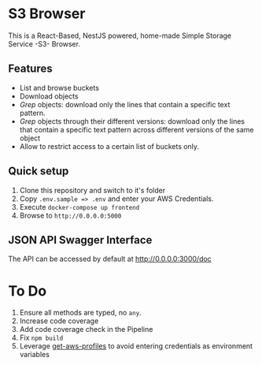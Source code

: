 # S3 Browser

This is a React-Based, NestJS powered, home-made Simple Storage Service -S3- Browser.

## Features
* List and browse buckets
* Download objects
* _Grep_ objects: download only the lines that contain a specific text pattern.
* _Grep_ objects through their different versions: download only the lines that contain a specific text pattern across different versions of the same object
* Allow to restrict access to a certain list of buckets only.

## Quick setup

1. Clone this repository and switch to it's folder
1. Copy `.env.sample => .env` and enter your AWS Credentials.
1. Execute `docker-compose up frontend`
1. Browse to `http://0.0.0.0:5000`

## JSON API Swagger Interface
The API can be accessed by default at http://0.0.0.0:3000/doc

# To Do

1. Ensure all methods are typed, no `any`.
1. Increase code coverage
1. Add code coverage check in the Pipeline
1. Fix `npm build`
1. Leverage [get-aws-profiles](https://www.npmjs.com/package/get-aws-profiles) to avoid entering credentials as environment variables
